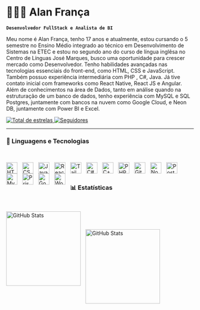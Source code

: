 # 👨🏻‍💻 Alan França

**`Desenvolvedor FullStack e Analista de BI`**

Meu nome é Alan França, tenho 17 anos e atualmente, estou cursando o 5 semestre no Ensino Médio integrado ao técnico em Desenvolvimento de Sistemas na ETEC e estou no segundo ano do curso de língua inglêsa no Centro de Línguas José Marques, busco uma oportunidade para crescer mercado como Desenvolvedor. Tenho habilidades avançadas nas tecnologias essenciais do front-end, como HTML, CSS e JavaScript. Também possuo experiência intermediária com PHP , C#, Java. Já tive contato inicial com frameworks como React Native, React JS e Angular. Além de conhecimentos na área de Dados, tanto em análise quando na estruturação de um banco de dados, tenho experiência com MySQL e SQL Postgres, juntamente com bancos na nuvem como Google Cloud, e Neon DB, juntamente com Power BI e Excel.

<p align="left"> 
    <a href="https://github.com/Larissakich?tab=repositories&sort=stargazers">
        <img 
            alt="Total de estrelas" 
            title="Total de estrelas GitHub" 
            src="https://custom-icon-badges.demolab.com/github/stars/Alan-Franca?color=55960c&style=for-the-badge&labelColor=488207&logo=star&label=estrelas"
        />
    </a>
    <a href="https://github.com/Larissakich?tab=followers">
        <img 
            alt="Seguidores" 
            title="Me siga no GitHub" 
            src="https://custom-icon-badges.demolab.com/github/followers/Alan-Franca?color=236ad3&labelColor=1155ba&style=for-the-badge&logo=github&label=Seguidores&logoColor=white"
        />
    </a>
</p>

---

### 🤖 Linguagens e Tecnologias
<br/>
<p>
  <img 
    align="left" 
    alt="HTML"
    title="HTML" 
    width="30px" 
    style="padding-right: 10px;" 
    src="https://cdn.jsdelivr.net/gh/devicons/devicon@latest/icons/html5/html5-original.svg" 
/>
<img 
    align="left" 
    alt="CSS" 
    title="CSS"
    width="30px" 
    style="padding-right: 10px;" 
    src="https://cdn.jsdelivr.net/gh/devicons/devicon@latest/icons/css3/css3-original.svg" 
/>
<img 
    align="left" 
    alt="JavaScript" 
    title="JavaScript"
    width="30px" 
    style="padding-right: 10px;" 
    src="https://cdn.jsdelivr.net/gh/devicons/devicon@latest/icons/javascript/javascript-original.svg" 
/>
<img 
    align="left" 
    alt="React"
    title="React" 
    width="30px" 
    style="padding-right: 10px;" 
    src="https://cdn.jsdelivr.net/gh/devicons/devicon@latest/icons/react/react-original.svg" 
/>
<img 
    align="left" 
    alt="Tailwind CSS" 
    title="Tailwind CSS"
    width="30px" 
    style="padding-right: 10px;" 
    src="https://cdn.jsdelivr.net/gh/devicons/devicon@latest/icons/tailwindcss/tailwindcss-original.svg" 
/>
<img
    align="left"
    alt="C#"
    title="C#"
    width="30px"
    style="padding-right: 10px;"
    src="https://cdn.jsdelivr.net/gh/devicons/devicon@latest/icons/csharp/csharp-original.svg"
/>
<img
    align="left"
    alt="C++"
    title="C++"
    width="30px"
    style="padding-right: 10px;"
    src="https://cdn.jsdelivr.net/gh/devicons/devicon@latest/icons/cplusplus/cplusplus-original.svg"
/>             
<img 
    align="left" 
    alt="PHP" 
    title="PHP"
    width="30px" 
    style="padding-right: 10px;" 
    src="https://cdn.jsdelivr.net/gh/devicons/devicon@latest/icons/php/php-original.svg" 
/>
<img 
    align="left" 
    alt="Git" 
    title="Git"
    width="30px" 
    style="padding-right: 10px;" 
    src="https://cdn.jsdelivr.net/gh/devicons/devicon@latest/icons/git/git-original.svg" 
/>
<img
    align="left" 
    alt="NodeJS" 
    title="NodeJS"
    width="30px" 
    style="padding-right: 10px;"
    src="https://cdn.jsdelivr.net/gh/devicons/devicon@latest/icons/nodejs/nodejs-original-wordmark.svg"
/>
<img
    align="left" 
    alt="PostgreSQL" 
    title="PostgreSQL"
    width="30px" 
    style="padding-right: 10px;"
    src="https://cdn.jsdelivr.net/gh/devicons/devicon@latest/icons/postgresql/postgresql-original.svg"
/>         
<img
    align="left" 
    alt="MySQL" 
    title="MySQL"
    width="30px" 
    style="padding-right: 10px;"
    src="https://cdn.jsdelivr.net/gh/devicons/devicon@latest/icons/mysql/mysql-original-wordmark.svg"
/>
<img
    align="left" 
    alt="Prisma" 
    title="Prisma"
    width="30px" 
    style="padding-right: 10px;"
    src="https://cdn.jsdelivr.net/gh/devicons/devicon@latest/icons/prisma/prisma-original-wordmark.svg"
/>                   
<img
    align="left" 
    alt="Google Cloud" 
    title="Google Cloud"
    width="30px" 
    style="padding-right: 10px;" 
    src="https://cdn.jsdelivr.net/gh/devicons/devicon@latest/icons/googlecloud/googlecloud-original.svg"
/>
<img
    align="left" 
    alt="Wordpress" 
    title="Wordpress"
    width="30px" 
    style="padding-right: 10px;" 
    src="https://cdn.jsdelivr.net/gh/devicons/devicon@latest/icons/wordpress/wordpress-plain.svg"
/>  
</p>               

<br/>
<br/>

### 📊 Estatísticas
<br/>
<p>
    <p>
        <img 
            align="left" 
            alt="GitHub Stats" 
            height="200" 
            style="padding-right: 10px;" 
            src="https://github-readme-stats.vercel.app/api?username=Alan-Franca&show_icons=true&theme=tokyonight&include_all_commits=true&locale=pt-br" 
          />
    </p>  
<br/>
<br/>
    <p>
        <img 
            align="left" 
            alt="GitHub Stats" 
            height="200"
            style="padding-right: 10px;" 
            src="https://github-readme-stats.vercel.app/api/top-langs/?username=Alan-Franca&theme=tokyonight&layout=compact&custom_title=Tecnologias&langs_count=9" 
          />
    <p/>
</p>
